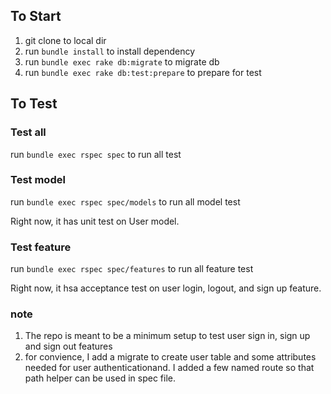 ## To Start

1. git clone to local dir
2. run `bundle install` to install dependency
3. run `bundle exec rake db:migrate` to migrate db
4. run `bundle exec rake db:test:prepare` to prepare for test

## To Test

### Test all

run `bundle exec rspec spec` to run all test

### Test model

run `bundle exec rspec spec/models` to run all model test

Right now, it has unit test on User model.

### Test feature

run `bundle exec rspec spec/features` to run all feature test

Right now, it hsa acceptance test on user login, logout, and sign up feature.

### note

1. The repo is meant to be a minimum setup to test user sign in, sign up and sign out features
2. for convience, I add a migrate to create user table and some attributes needed for user authenticationand. I added a few named route so that path helper can be used in spec file.